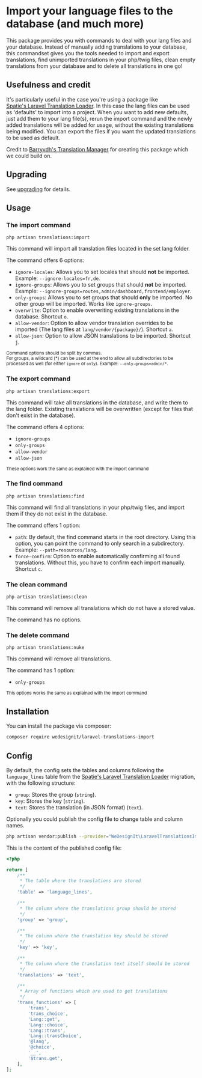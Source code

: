 # Import your language files to the database (and much more)

This package provides you with commands to deal with your lang files and your
database. Instead of manually adding translations to your database,
this commandset gives you the tools needed to import and export translations,
find unimported translations in your php/twig files, clean empty translations from 
your database and to delete all translations in one go!

## Usefulness and credit
It's particularly useful in the case you're using a package like  
[Spatie's Laravel Translation Loader](https://github.com/spatie/laravel-translation-loader). 
In this case the lang files can be used as 'defaults' to import into a project.
When you want to add new defaults, just add them to your lang file(s), rerun the 
import command and the newly added translations will be added for usage, without 
the existing translations being modified. You can export the files if you want the updated 
translations to be used as default. 

Credit to [Barryvdh's Translation Manager](https://github.com/barryvdh/laravel-translation-manager) for 
creating this package which we could build on.

## Upgrading
See [upgrading](upgrading.md) for details.

## Usage

### The import command
```
php artisan translations:import
```
This command will import all translation files located in the set lang folder.

The command offers 6 options:
 * `ignore-locales`: Allows you to set locales that should **not** be imported. 
 <br>Example: `--ignore-locales=fr,de`.    
 * `ignore-groups`: Allows you to set groups that should **not** be imported.
 <br>Example: `--ignore-groups=routes,admin/dashboard,frontend/employer`.
 * `only-groups`: Allows you to set groups that should **only** be imported. No
 other group will be imported. Works like `ignore-groups`.
 * `overwrite`: Option to enable overwriting existing translations in the database.
 Shortcut `o`.
 * `allow-vendor`: Option to allow vendor translation overrides to be imported
 (The lang files at `lang/vendor/{package}/`). Shortcut `a`.
 * `allow-json`: Option to allow JSON translations to be imported. Shortcut `j`.

<small>Command options should be split by commas.<br>
For groups, a wildcard (*) can be used at the end to allow all subdirectories
to be processed as well (for either `ignore` or `only`). 
Example: `--only-groups=admin/*`.</small>


### The export command
```
php artisan translations:export
```
This command will take all translations in the database, and write them to the lang folder.
Existing translations will be overwritten (except for files that don't exist in the database).

The command offers 4 options:
 * `ignore-groups`
 * `only-groups`
 * `allow-vendor`
 * `allow-json`
 
<small>These options work the same as explained with the import command</small> 


### The find command
```
php artisan translations:find
```
This command will find all translations in your php/twig files, and import them
if they do not exist in the database.

The command offers 1 option:
 * `path`: By default, the find command starts in the root directory. Using this
 option, you can point the command to only search in a subdirectory. 
 <br>Example: `--path=resources/lang`.
 * `force-confirm`: Option to enable automatically confirming all found translations.
  Without this, you have to confirm each import manually. Shortcut `c`.


### The clean command
```
php artisan translations:clean
```
This command will remove all translations which do not have a stored value.

The command has no options. 


### The delete command
```
php artisan translations:nuke
```
This command will remove all translations.

The command has 1 option: 
 * `only-groups`

<small>This options works the same as explained with the import command</small>
 
 
## Installation

You can install the package via composer: 

``` bash
composer require wedesignit/laravel-translations-import
```


## Config
By default, the config sets the tables and columns following the `language_lines`
table from the [Spatie's Laravel Translation Loader](https://github.com/spatie/laravel-translation-loader)
migration, with the following structure:
 * `group`: Stores the group (`string`).
 * `key`: Stores the key (`string`).
 * `text`: Stores the translation (in JSON format) (`text`).

Optionally you could publish the config file to change table and column names.

```bash
php artisan vendor:publish --provider="WeDesignIt\LaravelTranslationsImport\TranslationsImportServiceProvider" --tag="config"
```

This is the content of the published config file:
```php
<?php

return [
    /**
     * The table where the translations are stored
     */
    'table' => 'language_lines',

    /**
     * The column where the translations group should be stored
     */
    'group' => 'group',

    /**
     * The column where the translation key should be stored
     */
    'key' => 'key',

    /**
     * The column where the translation text itself should be stored
     */
    'translations' => 'text',

    /**
     * Array of functions which are used to get translations
     */
    'trans_functions' => [
        'trans',
        'trans_choice',
        'Lang::get',
        'Lang::choice',
        'Lang::trans',
        'Lang::transChoice',
        '@lang',
        '@choice',
        '__',
        '$trans.get',
    ],
];
```
